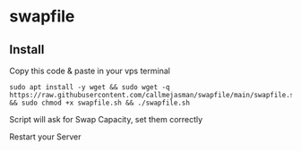 # swapfile
## Install
Copy this code & paste in your vps terminal

````
sudo apt install -y wget && sudo wget -q https://raw.githubusercontent.com/callmejasman/swapfile/main/swapfile.sh && sudo chmod +x swapfile.sh && ./swapfile.sh
````

Script will ask for Swap Capacity, set them correctly

Restart your Server
